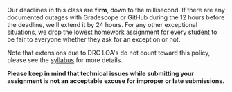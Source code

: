 ---
---

Our deadlines in this class are **firm**, down to the millisecond. If there are
any documented outages with Gradescope or GitHub during the 12 hours before the
deadline, we'll extend it by 24 hours. For any other exceptional situations, we
drop the lowest homework assignment for every student to be fair to everyone
whether they ask for an exception or not.

Note that extensions due to DRC LOA's do not count toward this policy, please
see the [syllabus](/syllabus/#disability-accommodation-procedures) for more details.

**Please keep in mind that technical issues
while submitting your assignment is not an acceptable excuse for improper or
late submissions.**

